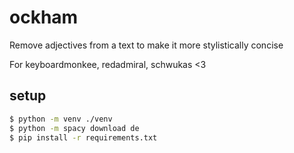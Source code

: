 # ockham
Remove adjectives from a text to make it more stylistically concise

For keyboardmonkee, redadmiral, schwukas <3

## setup
```sh
$ python -m venv ./venv
$ python -m spacy download de
$ pip install -r requirements.txt
```
